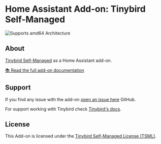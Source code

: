 # Home Assistant Add-on: Tinybird Self-Managed

![Supports amd64 Architecture][amd64-shield]

## About

[Tinybird Self-Managed][tb-self-managed] as a Home Assistant add-on.

[📚 Read the full add-on documentation][docs]

## Support

If you find any issue with the add-on [open an issue here][issue] GitHub.

For support working with Tinybird check [Tinybird's docs][tb-docs].

## License

This Add-on is licensed under the [Tinybird Self-Managed License
(TSML)][license].

[amd64-shield]: https://img.shields.io/badge/amd64-yes-green.svg
[docs]: https://github.com/skgsergio/hassio-addons/blob/main/tinybird/DOCS.md
[issue]: https://github.com/skgsergio/hassio-addons/issues
[license]: https://github.com/skgsergio/hassio-addons/blob/main/tinybird/LICENSE.md
[tb-self-managed]: https://www.tinybird.co/docs/forward/get-started/self-managed/manual
[tb-docs]: https://www.tinybird.co/docs/forward

